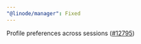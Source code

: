 ```yaml
---
"@linode/manager": Fixed
---
```


Profile preferences across sessions ([#12795](https://github.com/linode/manager/pull/12795))
